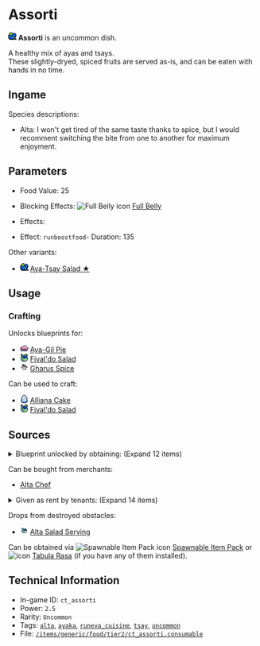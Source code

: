 # Assorti

<img src="https://raw.githubusercontent.com/Ceterai/Enternia/main/items/generic/food/tier2/ct_assorti.png" alt="Assorti icon" loading="lazy" height="16px" width="auto" /> **Assorti** is an uncommon dish.

A healthy mix of ayas and tsays.  
These slightly-dryed, spiced fruits are served as-is, and can be eaten with hands in no time.

## Ingame

Species descriptions:

- Alta: I won't get tired of the same taste thanks to spice, but I would recomment switching the bite from one to another for maximum enjoyment.

## Parameters

- Food Value: 25
- Blocking Effects: <img src="https://starbounder.org/mediawiki/images/6/60/Status_Well_Fed.png" alt="Full Belly icon" loading="lazy" height="16px" width="16px" /> [Full Belly](https://starbounder.org/Full_Belly)
- Effects: 

- Effect: `runboostfood`- Duration: 135

Other variants:

- <img src="https://raw.githubusercontent.com/Ceterai/Enternia/main/items/generic/food/tier2/ct_assorti.png" alt="Aya-Tsay Salad ★ icon" loading="lazy" height="16px" width="auto" /> [Aya-Tsay Salad ★](https://ceterai.github.io/MyEnternia/Wiki/Aya-TsaySalad)

## Usage

### Crafting

Unlocks blueprints for:

- <img src="https://raw.githubusercontent.com/Ceterai/Enternia/main/items/generic/food/tier3/ct_aya_gil_pie.png" alt="Aya-Gil Pie icon" loading="lazy" height="16px" width="auto" /> [Aya-Gil Pie](https://ceterai.github.io/MyEnternia/Wiki/Aya-GilPie)
- <img src="https://raw.githubusercontent.com/Ceterai/Enternia/main/items/generic/food/tier3/ct_fivaldo_salad.png" alt="Fival'do Salad icon" loading="lazy" height="16px" width="auto" /> [Fival'do Salad](https://ceterai.github.io/MyEnternia/Wiki/Fival'doSalad)
- <img src="https://raw.githubusercontent.com/Ceterai/Enternia/main/items/generic/food/other/ct_gharus_spice.png" alt="Gharus Spice icon" loading="lazy" height="16px" width="auto" /> [Gharus Spice](https://ceterai.github.io/MyEnternia/Wiki/GharusSpice)

Can be used to craft:

- <img src="https://raw.githubusercontent.com/Ceterai/Enternia/main/items/generic/food/tier4/ct_alliana_cake.png" alt="Alliana Cake icon" loading="lazy" height="16px" width="auto" /> [Alliana Cake](https://ceterai.github.io/MyEnternia/Wiki/AllianaCake)
- <img src="https://raw.githubusercontent.com/Ceterai/Enternia/main/items/generic/food/tier3/ct_fivaldo_salad.png" alt="Fival'do Salad icon" loading="lazy" height="16px" width="auto" /> [Fival'do Salad](https://ceterai.github.io/MyEnternia/Wiki/Fival'doSalad)

## Sources

<details markdown="1"><summary>Blueprint unlocked by obtaining: (Expand 12 items)</summary>

- <img src="https://raw.githubusercontent.com/Ceterai/Enternia/main/items/generic/food/tier1/ct_tsay_cooked.png" alt="Alien Coralbakes icon" loading="lazy" height="16px" width="auto" /> [Alien Coralbakes](https://ceterai.github.io/MyEnternia/Wiki/AlienCoralbakes)
- <img src="https://raw.githubusercontent.com/Ceterai/Enternia/main/codex/alta/ebook/security.png" alt="Alta Culinary Guide icon" loading="lazy" height="16px" width="auto" /> [Alta Culinary Guide](https://ceterai.github.io/MyEnternia/Wiki/AltaCulinaryGuide)
- <img src="https://raw.githubusercontent.com/Ceterai/Enternia/main/items/generic/food/tier1/ct_aya_baked.png" alt="Aya Mash icon" loading="lazy" height="16px" width="auto" /> [Aya Mash](https://ceterai.github.io/MyEnternia/Wiki/AyaMash)
- <img src="https://raw.githubusercontent.com/Ceterai/Enternia/main/items/generic/food/tier1/ct_aya_baked.png" alt="Baked Alta Pear icon" loading="lazy" height="16px" width="auto" /> [Baked Alta Pear](https://ceterai.github.io/MyEnternia/Wiki/BakedAltaPear)
- <img src="https://raw.githubusercontent.com/Ceterai/Enternia/main/items/generic/food/tier1/ct_aya_baked.png" alt="Baked Aya icon" loading="lazy" height="16px" width="auto" /> [Baked Aya](https://ceterai.github.io/MyEnternia/Wiki/BakedAya)
- <img src="https://raw.githubusercontent.com/Ceterai/Enternia/main/items/generic/food/tier1/ct_aya_baked.png" alt="Baked Xenopod icon" loading="lazy" height="16px" width="auto" /> [Baked Xenopod](https://ceterai.github.io/MyEnternia/Wiki/BakedXenopod)
- <img src="https://raw.githubusercontent.com/Ceterai/Enternia/main/items/generic/food/tier1/ct_tsay_cooked.png" alt="Cooked Tsay icon" loading="lazy" height="16px" width="auto" /> [Cooked Tsay](https://ceterai.github.io/MyEnternia/Wiki/CookedTsay)
- <img src="https://raw.githubusercontent.com/Ceterai/Enternia/main/items/generic/food/tier1/ct_tsay_cooked.png" alt="Haven Pouches icon" loading="lazy" height="16px" width="auto" /> [Haven Pouches](https://ceterai.github.io/MyEnternia/Wiki/HavenPouches)
- <img src="https://raw.githubusercontent.com/Ceterai/Enternia/main/items/generic/food/tier1/ct_tsay_cooked.png" alt="Perfectly Cooked Tsay icon" loading="lazy" height="16px" width="auto" /> [Perfectly Cooked Tsay](https://ceterai.github.io/MyEnternia/Wiki/PerfectlyCookedTsay)
- <img src="https://raw.githubusercontent.com/Ceterai/Enternia/main/codex/alta/ebook/gyera.png" alt="Runeva Cuisine Book icon" loading="lazy" height="16px" width="auto" /> [Runeva Cuisine Book](https://ceterai.github.io/MyEnternia/Wiki/RunevaCuisineBook)
- <img src="https://raw.githubusercontent.com/Ceterai/Enternia/main/items/generic/food/tier1/ct_tsay_cooked.png" alt="Violas icon" loading="lazy" height="16px" width="auto" /> [Violas](https://ceterai.github.io/MyEnternia/Wiki/Violas)
- <img src="https://raw.githubusercontent.com/Ceterai/Enternia/main/items/generic/food/tier1/ct_aya_baked.png" alt="Yaara Mash icon" loading="lazy" height="16px" width="auto" /> [Yaara Mash](https://ceterai.github.io/MyEnternia/Wiki/YaaraMash)

</details>

Can be bought from merchants:

- [Alta Chef](https://ceterai.github.io/MyEnternia/Wiki/AltaChef)

<details markdown="1"><summary>Given as rent by tenants: (Expand 14 items)</summary>

- [Alta Administrator](https://ceterai.github.io/MyEnternia/Wiki/AltaAdministrator)
- [Alta Bedtimer](https://ceterai.github.io/MyEnternia/Wiki/AltaBedtimer)
- [Alta Collectioner](https://ceterai.github.io/MyEnternia/Wiki/AltaCollectioner)
- [Alta Executive](https://ceterai.github.io/MyEnternia/Wiki/AltaExecutive)
- [Alta Festival Girl](https://ceterai.github.io/MyEnternia/Wiki/AltaFestivalGirl)
- [Alta Official](https://ceterai.github.io/MyEnternia/Wiki/AltaOfficial)
- [Alta Princess](https://ceterai.github.io/MyEnternia/Wiki/AltaPrincess)
- [Alta Representative](https://ceterai.github.io/MyEnternia/Wiki/AltaRepresentative)
- [Alta Resort Girl](https://ceterai.github.io/MyEnternia/Wiki/AltaResortGirl)
- [Alta Security Commander](https://ceterai.github.io/MyEnternia/Wiki/AltaSecurityCommander)
- [Alta Security Officer](https://ceterai.github.io/MyEnternia/Wiki/AltaSecurityOfficer)
- [Alta Swimmer](https://ceterai.github.io/MyEnternia/Wiki/AltaSwimmer)
- [EDS Commander](https://ceterai.github.io/MyEnternia/Wiki/EDSCommander)
- [EDS Officer](https://ceterai.github.io/MyEnternia/Wiki/EDSOfficer)

</details>

Drops from destroyed obstacles:

- <img src="https://raw.githubusercontent.com/Ceterai/Enternia/main/objects/alta/special/food/salad/icon.png" alt="Alta Salad Serving icon" loading="lazy" height="16px" width="auto" /> [Alta Salad Serving](https://ceterai.github.io/MyEnternia/Wiki/AltaSaladServing)

Can be obtained via <img src="https://raw.githubusercontent.com/Silverfeelin/Starbound-SpawnableItemPack/master/interface/sip/iconSmall.png" alt="Spawnable Item Pack icon" width="18" height="14"/> [Spawnable Item Pack](https://steamcommunity.com/sharedfiles/filedetails/?id=733665104) or <img src="https://steamuserimages-a.akamaihd.net/ugc/263843960696222713/3EC9A7C005541F7D577EBCB8C5736B4EFC9973D6/" alt="icon" width="8" height="12"/> [Tabula Rasa](https://community.playstarbound.com/resources/the-tabula-rasa.3222/) (if you have any of them installed).

## Technical Information

- In-game ID: `ct_assorti`
- Power: `2.5`
- Rarity: `Uncommon`
- Tags: [`alta`](https://ceterai.github.io/MyEnternia/Wiki/Tags/Alta), [`ayaka`](https://ceterai.github.io/MyEnternia/Wiki/Tags/Ayaka), [`runeva_cuisine`](https://ceterai.github.io/MyEnternia/Wiki/Tags/RunevaCuisine), [`tsay`](https://ceterai.github.io/MyEnternia/Wiki/Tags/Tsay), [`uncommon`](https://ceterai.github.io/MyEnternia/Wiki/Tags/Uncommon)
- File: [`/items/generic/food/tier2/ct_assorti.consumable`](https://github.com/Ceterai/Enternia/blob/main/items/generic/food/tier2/ct_assorti.consumable)
